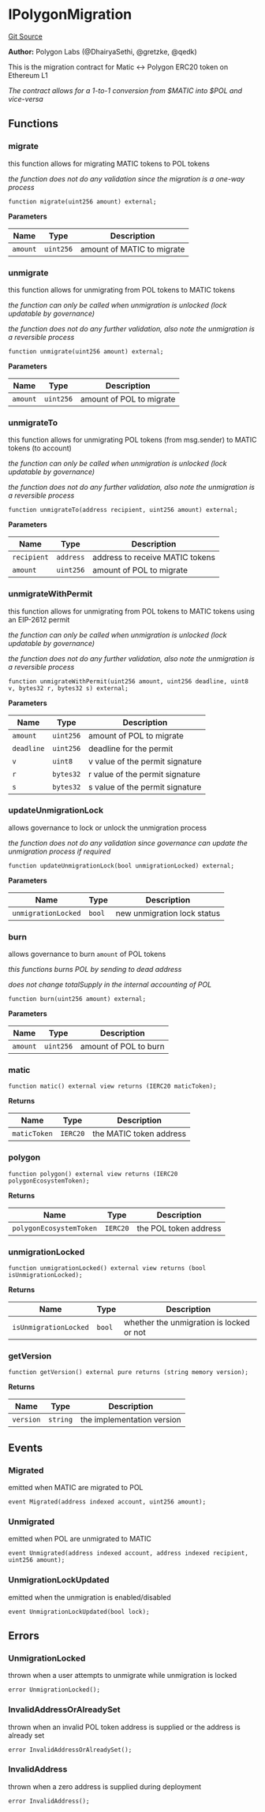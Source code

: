 # IPolygonMigration
[Git Source](https://github.com/0xPolygon/pol-token/blob/4e60db3944f1f433beb163a74034e19c0fc68cf0/src/interfaces/IPolygonMigration.sol)

**Author:**
Polygon Labs (@DhairyaSethi, @gretzke, @qedk)

This is the migration contract for Matic <-> Polygon ERC20 token on Ethereum L1

*The contract allows for a 1-to-1 conversion from $MATIC into $POL and vice-versa*


## Functions
### migrate

this function allows for migrating MATIC tokens to POL tokens

*the function does not do any validation since the migration is a one-way process*


```solidity
function migrate(uint256 amount) external;
```
**Parameters**

|Name|Type|Description|
|----|----|-----------|
|`amount`|`uint256`|amount of MATIC to migrate|


### unmigrate

this function allows for unmigrating from POL tokens to MATIC tokens

*the function can only be called when unmigration is unlocked (lock updatable by governance)*

*the function does not do any further validation, also note the unmigration is a reversible process*


```solidity
function unmigrate(uint256 amount) external;
```
**Parameters**

|Name|Type|Description|
|----|----|-----------|
|`amount`|`uint256`|amount of POL to migrate|


### unmigrateTo

this function allows for unmigrating POL tokens (from msg.sender) to MATIC tokens (to account)

*the function can only be called when unmigration is unlocked (lock updatable by governance)*

*the function does not do any further validation, also note the unmigration is a reversible process*


```solidity
function unmigrateTo(address recipient, uint256 amount) external;
```
**Parameters**

|Name|Type|Description|
|----|----|-----------|
|`recipient`|`address`|address to receive MATIC tokens|
|`amount`|`uint256`|amount of POL to migrate|


### unmigrateWithPermit

this function allows for unmigrating from POL tokens to MATIC tokens using an EIP-2612 permit

*the function can only be called when unmigration is unlocked (lock updatable by governance)*

*the function does not do any further validation, also note the unmigration is a reversible process*


```solidity
function unmigrateWithPermit(uint256 amount, uint256 deadline, uint8 v, bytes32 r, bytes32 s) external;
```
**Parameters**

|Name|Type|Description|
|----|----|-----------|
|`amount`|`uint256`|amount of POL to migrate|
|`deadline`|`uint256`|deadline for the permit|
|`v`|`uint8`|v value of the permit signature|
|`r`|`bytes32`|r value of the permit signature|
|`s`|`bytes32`|s value of the permit signature|


### updateUnmigrationLock

allows governance to lock or unlock the unmigration process

*the function does not do any validation since governance can update the unmigration process if required*


```solidity
function updateUnmigrationLock(bool unmigrationLocked) external;
```
**Parameters**

|Name|Type|Description|
|----|----|-----------|
|`unmigrationLocked`|`bool`|new unmigration lock status|


### burn

allows governance to burn `amount` of POL tokens

*this functions burns POL by sending to dead address*

*does not change totalSupply in the internal accounting of POL*


```solidity
function burn(uint256 amount) external;
```
**Parameters**

|Name|Type|Description|
|----|----|-----------|
|`amount`|`uint256`|amount of POL to burn|


### matic


```solidity
function matic() external view returns (IERC20 maticToken);
```
**Returns**

|Name|Type|Description|
|----|----|-----------|
|`maticToken`|`IERC20`|the MATIC token address|


### polygon


```solidity
function polygon() external view returns (IERC20 polygonEcosystemToken);
```
**Returns**

|Name|Type|Description|
|----|----|-----------|
|`polygonEcosystemToken`|`IERC20`|the POL token address|


### unmigrationLocked


```solidity
function unmigrationLocked() external view returns (bool isUnmigrationLocked);
```
**Returns**

|Name|Type|Description|
|----|----|-----------|
|`isUnmigrationLocked`|`bool`|whether the unmigration is locked or not|


### getVersion


```solidity
function getVersion() external pure returns (string memory version);
```
**Returns**

|Name|Type|Description|
|----|----|-----------|
|`version`|`string`|the implementation version|


## Events
### Migrated
emitted when MATIC are migrated to POL


```solidity
event Migrated(address indexed account, uint256 amount);
```

### Unmigrated
emitted when POL are unmigrated to MATIC


```solidity
event Unmigrated(address indexed account, address indexed recipient, uint256 amount);
```

### UnmigrationLockUpdated
emitted when the unmigration is enabled/disabled


```solidity
event UnmigrationLockUpdated(bool lock);
```

## Errors
### UnmigrationLocked
thrown when a user attempts to unmigrate while unmigration is locked


```solidity
error UnmigrationLocked();
```

### InvalidAddressOrAlreadySet
thrown when an invalid POL token address is supplied or the address is already set


```solidity
error InvalidAddressOrAlreadySet();
```

### InvalidAddress
thrown when a zero address is supplied during deployment


```solidity
error InvalidAddress();
```

